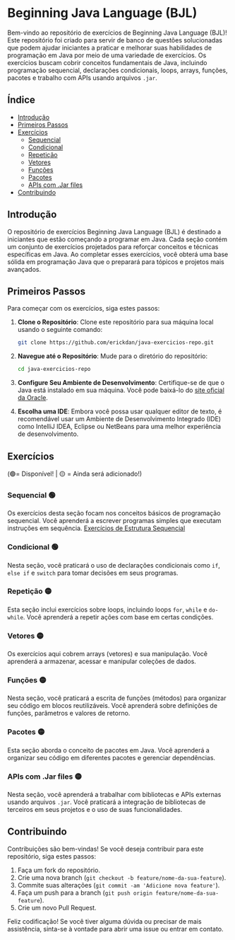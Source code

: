 # Beginning Java Language (BJL)

Bem-vindo ao repositório de exercícios de Beginning Java Language (BJL)! Este repositório foi criado para servir de banco de questões solucionadas que podem ajudar iniciantes a praticar e melhorar suas habilidades de programação em Java por meio de uma variedade de exercícios. Os exercícios buscam cobrir conceitos fundamentais de Java, incluindo programação sequencial, declarações condicionais, loops, arrays, funções, pacotes e trabalho com APIs usando arquivos `.jar`.

## Índice

- [Introdução](#introdução)
- [Primeiros Passos](#primeiros-passos)
- [Exercícios](#exercícios)
  - [Sequencial](#sequencial)
  - [Condicional](#condicional)
  - [Repetição](#repetição)
  - [Vetores](#vetores)
  - [Funções](#funções)
  - [Pacotes](#pacotes)
  - [APIs com .Jar files](#apis-com-jar-files)
- [Contribuindo](#contribuindo)
  
## Introdução

O repositório de exercícios Beginning Java Language (BJL) é destinado a iniciantes que estão começando a programar em Java. Cada seção contém um conjunto de exercícios projetados para reforçar conceitos e técnicas específicas em Java. Ao completar esses exercícios, você obterá uma base sólida em programação Java que o preparará para tópicos e projetos mais avançados.

## Primeiros Passos

Para começar com os exercícios, siga estes passos:

1. **Clone o Repositório**: Clone este repositório para sua máquina local usando o seguinte comando:
   ```bash
   git clone https://github.com/erickdan/java-exercicios-repo.git
   ```
2. **Navegue até o Repositório**: Mude para o diretório do repositório:
   ```bash
   cd java-exercicios-repo
   ```
3. **Configure Seu Ambiente de Desenvolvimento**: Certifique-se de que o Java está instalado em sua máquina. Você pode baixá-lo do [site oficial da Oracle](https://www.oracle.com/java/technologies/javase-downloads.html).

4. **Escolha uma IDE**: Embora você possa usar qualquer editor de texto, é recomendável usar um Ambiente de Desenvolvimento Integrado (IDE) como IntelliJ IDEA, Eclipse ou NetBeans para uma melhor experiência de desenvolvimento.

## Exercícios

(🟢= Disponível! | 🟡 = Ainda será adicionado!)

### Sequencial 🟢

Os exercícios desta seção focam nos conceitos básicos de programação sequencial. Você aprenderá a escrever programas simples que executam instruções em sequência. [Exercícios de Estrutura Sequencial](src/seq)

### Condicional 🟢

Nesta seção, você praticará o uso de declarações condicionais como `if`, `else if` e `switch` para tomar decisões em seus programas.

### Repetição 🟡

Esta seção inclui exercícios sobre loops, incluindo loops `for`, `while` e `do-while`. Você aprenderá a repetir ações com base em certas condições.

### Vetores 🟡

Os exercícios aqui cobrem arrays (vetores) e sua manipulação. Você aprenderá a armazenar, acessar e manipular coleções de dados.

### Funções 🟡

Nesta seção, você praticará a escrita de funções (métodos) para organizar seu código em blocos reutilizáveis. Você aprenderá sobre definições de funções, parâmetros e valores de retorno.

### Pacotes 🟡

Esta seção aborda o conceito de pacotes em Java. Você aprenderá a organizar seu código em diferentes pacotes e gerenciar dependências.

### APIs com .Jar files 🟡

Nesta seção, você aprenderá a trabalhar com bibliotecas e APIs externas usando arquivos `.jar`. Você praticará a integração de bibliotecas de terceiros em seus projetos e o uso de suas funcionalidades.

## Contribuindo

Contribuições são bem-vindas! Se você deseja contribuir para este repositório, siga estes passos:

1. Faça um fork do repositório.
2. Crie uma nova branch (`git checkout -b feature/nome-da-sua-feature`).
3. Commite suas alterações (`git commit -am 'Adicione nova feature'`).
4. Faça um push para a branch (`git push origin feature/nome-da-sua-feature`).
5. Crie um novo Pull Request.

Feliz codificação! Se você tiver alguma dúvida ou precisar de mais assistência, sinta-se à vontade para abrir uma issue ou entrar em contato.
